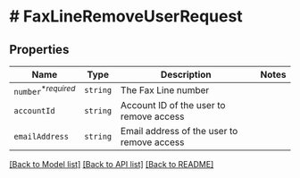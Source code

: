 # # FaxLineRemoveUserRequest



## Properties

Name | Type | Description | Notes
------------ | ------------- | ------------- | -------------
| `number`<sup>*_required_</sup> | ```string``` |  The Fax Line number  |  |
| `accountId` | ```string``` |  Account ID of the user to remove access  |  |
| `emailAddress` | ```string``` |  Email address of the user to remove access  |  |

[[Back to Model list]](../../README.md#models) [[Back to API list]](../../README.md#endpoints) [[Back to README]](../../README.md)
